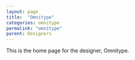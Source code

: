 ```yaml
---
layout: page
title:  "Omnitype"
categories: omnitype
permalink: "omnitype"
parent: Designers
---
```

This is the home page for the designer, Omnitype.
